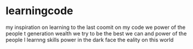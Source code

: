 # learningcode
my inspiration on learning
to the last coomit on my code
we power of the people t
generation wealth
we try to be 
the best we can
and power of the people l
learnng skills 
power in the dark 
face the eality 
on this world
